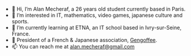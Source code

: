 - 👋 Hi, I’m Alan Mecheraf, a 26 years old student currently based in Paris.
- 👀 I’m interested in IT, mathematics, video games, japanese culture and sports.
- 🌱 I’m currently learning at ETNA, an IT school based in Ivry-sur-Seine, France.
- 🏯 President of a French & Japanese association, [Gengoffee](https://gengoffee.fr).
- 📫 You can reach me at alan.mecheraf@gmail.com

<!---
Mecheraf/Mecheraf is a ✨ special ✨ repository because its `README.md` (this file) appears on your GitHub profile.
You can click the Preview link to take a look at your changes.
--->
